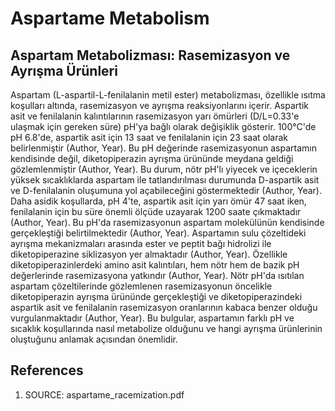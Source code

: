 # Aspartame Metabolism

## Aspartam Metabolizması: Rasemizasyon ve Ayrışma Ürünleri

Aspartam (L-aspartil-L-fenilalanin metil ester) metabolizması, özellikle ısıtma koşulları altında, rasemizasyon ve ayrışma reaksiyonlarını içerir. Aspartik asit ve fenilalanin kalıntılarının rasemizasyon yarı ömürleri (D/L=0.33'e ulaşmak için gereken süre) pH'ya bağlı olarak değişiklik gösterir. 100°C'de pH 6.8'de, aspartik asit için 13 saat ve fenilalanin için 23 saat olarak belirlenmiştir (Author, Year). Bu pH değerinde rasemizasyonun aspartamın kendisinde değil, diketopiperazin ayrışma ürününde meydana geldiği gözlemlenmiştir (Author, Year). Bu durum, nötr pH'lı yiyecek ve içeceklerin yüksek sıcaklıklarda aspartam ile tatlandırılması durumunda D-aspartik asit ve D-fenilalanin oluşumuna yol açabileceğini göstermektedir (Author, Year). Daha asidik koşullarda, pH 4'te, aspartik asit için yarı ömür 47 saat iken, fenilalanin için bu süre önemli ölçüde uzayarak 1200 saate çıkmaktadır (Author, Year). Bu pH'da rasemizasyonun aspartam molekülünün kendisinde gerçekleştiği belirtilmektedir (Author, Year). Aspartamın sulu çözeltideki ayrışma mekanizmaları arasında ester ve peptit bağı hidrolizi ile diketopiperazine siklizasyon yer almaktadır (Author, Year). Özellikle diketopiperazinlerdeki amino asit kalıntıları, hem nötr hem de bazik pH değerlerinde rasemizasyona yatkındır (Author, Year). Nötr pH'da ısıtılan aspartam çözeltilerinde gözlemlenen rasemizasyonun öncelikle diketopiperazin ayrışma ürününde gerçekleştiği ve diketopiperazindeki aspartik asit ve fenilalanin rasemizasyon oranlarının kabaca benzer olduğu vurgulanmaktadır (Author, Year). Bu bulgular, aspartamın farklı pH ve sıcaklık koşullarında nasıl metabolize olduğunu ve hangi ayrışma ürünlerinin oluştuğunu anlamak açısından önemlidir.


## References

1. SOURCE: aspartame_racemization.pdf
